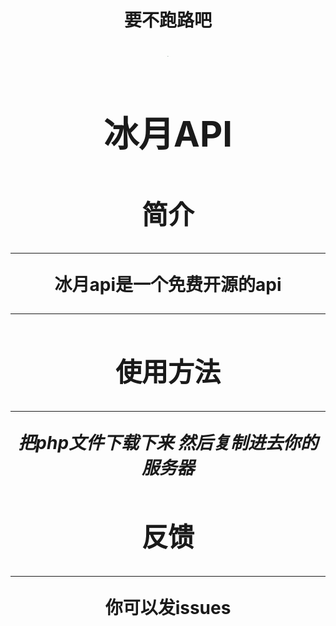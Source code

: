 <center><h1>要不跑路吧<h1><center>
<center><img src="https://raw.githubusercontent.com/bingqiu456/bingyue-api/main/logo_bingyue.png" alt="logo" style="zoom:2%;" /></center>

<center><h1>冰月API</h1></center>

## **简介**

---

**冰月api是一个免费开源的api**



---



## **使用方法**

---

***把php文件下载下来 然后复制进去你的服务器***



## 反馈

---

你可以发issues
